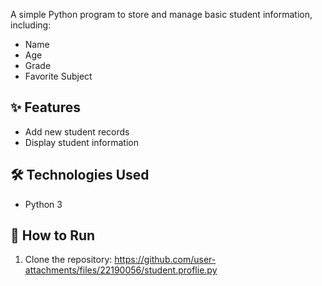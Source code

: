 A simple Python program to store and manage basic student information, including:

- Name  
- Age  
- Grade  
- Favorite Subject  

## ✨ Features
- Add new student records  
- Display student information  

## 🛠️ Technologies Used
- Python 3

## 🚀 How to Run
1. Clone the repository:
https://github.com/user-attachments/files/22190056/student.proflie.py
